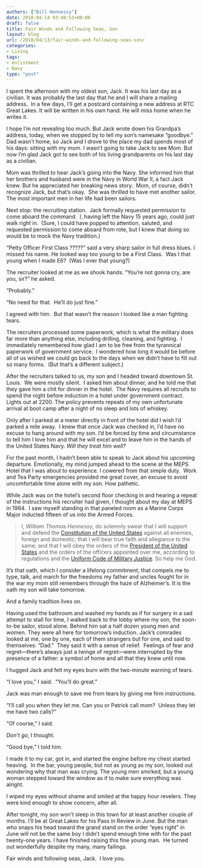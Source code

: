 ```yaml
---
authors: ["Bill Hennessy"]
date: 2010-04-14 03:48:53+00:00
draft: false
title: Fair Winds and Following Seas, Son
layout: blog
url: /2010/04/13/fair-winds-and-following-seas-son/
categories:
- Living
tags:
- enlistment
- Navy
type: "post"
---
```


I spent the afternoon with my oldest son, Jack. It was his last day as a civilian. It was probably the last day that he and I will share a mailing address.  In a few days, I’ll get a postcard containing a new address at RTC Great Lakes. It will be written in his own hand. He will miss home when he writes it.

I hope I’m not revealing too much. But Jack wrote down his Grandpa’s address, today, when we stopped by to tell my son’s namesake “goodbye.”  Dad wasn’t home, so Jack and I drove to the place my dad spends most of his days: sitting with my mom. I wasn’t going to take Jack to see Mom. But now I’m glad Jack got to see both of his living grandparents on his last day as a civilian.

Mom was thrilled to hear Jack’s going into the Navy. She informed him that her brothers and husband were in the Navy in World War II, a fact Jack knew. But he appreciated her breaking news story.  Mom, of course, didn’t recognize Jack, but that’s okay.  She was thrilled to have met another sailor. The most important men in her life had been sailors.

Next stop: the recruiting station.  Jack formally requested permission to come aboard the command.  I, having left the Navy 15 years ago, could just walk right in.  (Sure, I could have popped to attention, saluted, and requested permission to come aboard from rote, but I knew that doing so would be to mock the Navy tradition.)

“Petty Officer First Class ?????” said a very sharp sailor in full dress blues. I missed his name. He looked way too young to be a First Class.  Was I that young when I made E6?  (Was I ever that young?)

The recruiter looked at me as we shook hands. “You’re not gonna cry, are you, sir?” he asked.

“Probably.”

“No need for that.  He’ll do just fine.”

I agreed with him.  But that wasn’t the reason I looked like a man fighting tears.

The recruiters processed some paperwork, which is what the military does far more than anything else, including drilling, cleaning, and fighting.  I immediately remembered how glad I am to be free from the tyrannical paperwork of government service.  I wondered how long it would be before all of us wished we could go back to the days when we didn’t have to fill out so many forms.  (But that’s a different subject.)

After the recruiters talked to us, my son and I headed toward downtown St. Louis.  We were mostly silent.  I asked him about dinner, and he told me that they gave him a chit for dinner in the hotel.  The Navy requires all recruits to spend the night before induction in a hotel under government contract.  Lights out at 2200. The policy prevents repeats of my own unfortunate arrival at boot camp after a night of no sleep and lots of whiskey.

Only after I parked at a meter directly in front of the hotel did I wish I’d parked a mile away.  I knew that once Jack was checked in, I’d have no excuse to hang around with my son. I’d be forced by time and circumstance to tell him I love him and that he will excel and to leave him in the hands of the United States Navy. _Will they treat him well?_

For the past month, I hadn’t been able to speak to Jack about his upcoming departure. Emotionally, my mind jumped ahead to the scene at the MEPS Hotel that I was about to experience. I cowered from that simple duty.  Work and Tea Party emergencies provided me great cover, an excuse to avoid uncomfortable time alone with my son. How pathetic.

While Jack was on the hotel’s second floor checking in and hearing a repeat of the instructions his recruiter had given, I thought about my day at MEPS in 1984.  I saw myself standing in that paneled room as a Marine Corps Major inducted fifteen of us into the Armed Forces.



> I, _William Thomas Hennessy_, do solemnly swear that I will support and defend the [Constitution of the United States](https://en.wikipedia.org/wiki/United_States_Constitution) against all enemies, foreign and domestic; that I will bear true faith and allegiance to the same; and that I will obey the orders of the [President of the United States](https://en.wikipedia.org/wiki/President_of_the_United_States) and the orders of the officers appointed over me, according to regulations and the [Uniform Code of Military Justice](https://en.wikipedia.org/wiki/Uniform_Code_of_Military_Justice). So help me God.



It’s that oath, which I consider a lifelong commitment, that compels me to type, talk, and march for the freedoms my father and uncles fought for in the war my mom still remembers through the haze of Alzheimer’s. It is the oath my son will take tomorrow.

And a family tradition lives on.

Having used the bathroom and washed my hands as if for surgery in a sad attempt to stall for time, I walked back to the lobby where my son, the soon-to-be sailor, stood alone. Behind him sat a half dozen young men and women. They were all here for tomorrow’s induction. Jack’s comrades looked at me, one by one, each of them strangers but for one, and said to themselves: “Dad.”  They said it with a sense of relief.  Feelings of fear and regret—there’s always just a twinge of regret—were interrupted by the presence of a father: a symbol of home and all that they knew until now.

I hugged Jack and felt my eyes burn with the two-minute warning of tears.

“I love you,” I said.  “You’ll do great.”

Jack was man enough to save me from tears by giving me firm instructions.

“I’ll call you when they let me. Can you or Patrick call mom?  Unless they let me have two calls?”

“Of course,” I said.

_Don’t go_, I thought.

“Good bye,” I told him.

I made it to my car, got in, and started the engine before my chest started heaving.  In the bar, young people, but not as young as my son, looked out wondering why that man was crying. The young men smirked, but a young woman stepped toward the window as if to make sure everything was alright.

I wiped my eyes without shame and smiled at the happy hour revelers. They were kind enough to show concern, after all.

After tonight, my son won’t sleep in this town for at least another couple of months. I’ll be at Great Lakes for his Pass in Review in June. But the man who snaps his head toward the grand stand on the order “eyes right” in June will not be the same boy I didn’t spend enough time with for the past twenty-one years. I have finished raising this fine young man.  He turned out wonderfully despite my many, many failings.

Fair winds and following seas, Jack.  I love you.
